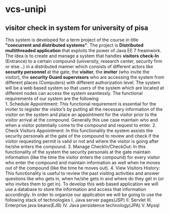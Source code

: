 # vcs-unipi
## visitor check in system for university of pisa
This system is developed for a term project of the course in title **"concurrent and distributed systems"**. The project is **Distributed multithreaded application** that exploits the power of Java EE 7 freamwork. The idea is to create and manage a system that handles **visitors check-In** (Entrance) to a certain compound (university, research center, security firm or else…) in a distributed manner which consists of different actors like **security personnel** at the gate, the **visitor**, the **inviter** (who invite the visitor), the **security Guard supervisors** who are accessing the system from different places (Computers) with different authorization level.
The system will be a web based system so that users of the system which are located at different nodes can access the system seamlessly. 
The functional requirements of our system are the following  
        1.	Schedule Appointment: This functional requirement is essential for the inviter to register the visitor’s by putting all the 
        necessary information of the visitor on the system and place an appointment for the visitor prior to the visitor arrival at the 
        compound. Generally this use case maintain who and when a visitor potentially come to the compound and request to enter.
        2.	Check Visitors Appointment: In this functionality the system assists the security personals at the gate of the compound to 
        review and check if the visitor requesting permit is valid or not and where the visitor is going after he/she enters the compound.
        3.	Manage CheckIn/CheckOut: In this functionality of the system the security personals at the gate maintain information 
        (like the time the visitor enters the compound) for every visitor who enter the compound and maintain information as well when he 
        moves out of the compound (like the time he moves out).
        4.	View Visitors History: This functionality is useful to review the past visiting activities and answer questions like who gets 
        in, when he/she gets in and where do they get in (or who invites them to get in).
To develop this web based application we will use a database to store the information and access that information accordingly. In order to 
organize our application we will be going to use the following stack of technologies 
        I.	Java server pages(JSP)
        II.	Servlet 
        III.	Enterprise java beans(EJB)
        IV.	Java persistence technology(JPA)
        V.	Mysql
